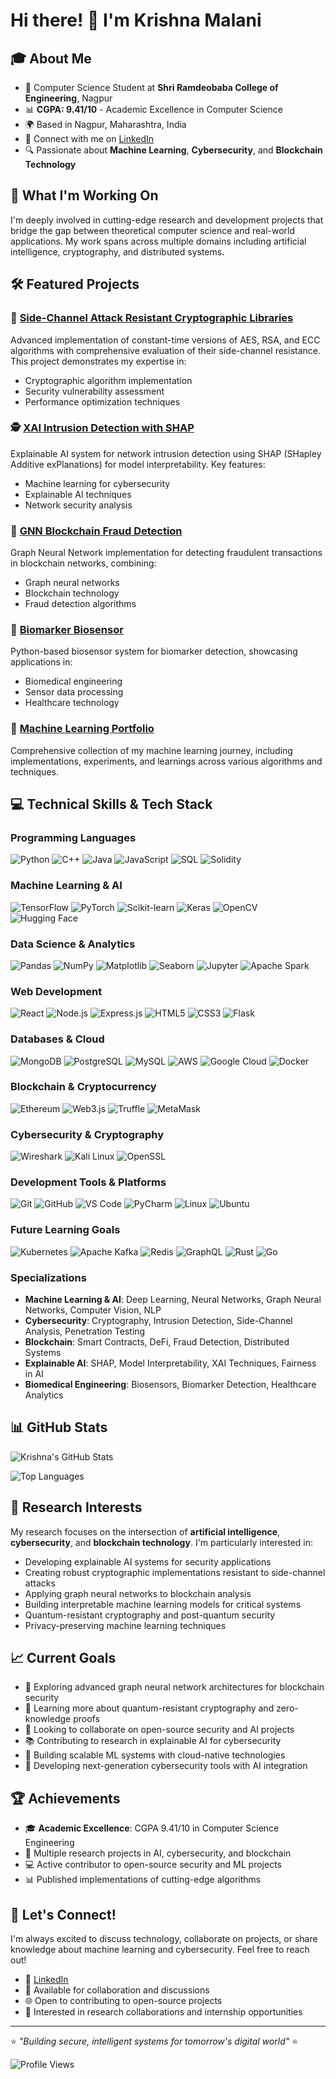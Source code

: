 # Hi there! 👋 I'm Krishna Malani

## 🎓 About Me
- 🏫 Computer Science Student at **Shri Ramdeobaba College of Engineering**, Nagpur
- 📊 **CGPA: 9.41/10** - Academic Excellence in Computer Science
- 🌍 Based in Nagpur, Maharashtra, India
- 💼 Connect with me on [LinkedIn](https://www.linkedin.com/in/krishna-malani-3b1853230/)
- 🔍 Passionate about **Machine Learning**, **Cybersecurity**, and **Blockchain Technology**

## 🚀 What I'm Working On

I'm deeply involved in cutting-edge research and development projects that bridge the gap between theoretical computer science and real-world applications. My work spans across multiple domains including artificial intelligence, cryptography, and distributed systems.

## 🛠️ Featured Projects

### 🔐 [Side-Channel Attack Resistant Cryptographic Libraries](https://github.com/krishnamalani1164/Side-Channel-Attack-Resistant-Cryptographic-Libraries)
Advanced implementation of constant-time versions of AES, RSA, and ECC algorithms with comprehensive evaluation of their side-channel resistance. This project demonstrates my expertise in:
- Cryptographic algorithm implementation
- Security vulnerability assessment
- Performance optimization techniques

### 🕵️ [XAI Intrusion Detection with SHAP](https://github.com/krishnamalani1164/xai-intrusion-detection-shap)
Explainable AI system for network intrusion detection using SHAP (SHapley Additive exPlanations) for model interpretability. Key features:
- Machine learning for cybersecurity
- Explainable AI techniques
- Network security analysis

### 🔗 [GNN Blockchain Fraud Detection](https://github.com/krishnamalani1164/gnn-blockchain-fraud-detection)
Graph Neural Network implementation for detecting fraudulent transactions in blockchain networks, combining:
- Graph neural networks
- Blockchain technology
- Fraud detection algorithms

### 🧬 [Biomarker Biosensor](https://github.com/krishnamalani1164/biomarker-biosensor)
Python-based biosensor system for biomarker detection, showcasing applications in:
- Biomedical engineering
- Sensor data processing
- Healthcare technology

### 🤖 [Machine Learning Portfolio](https://github.com/krishnamalani1164/Machine-Learning)
Comprehensive collection of my machine learning journey, including implementations, experiments, and learnings across various algorithms and techniques.

## 💻 Technical Skills & Tech Stack

### Programming Languages
![Python](https://img.shields.io/badge/-Python-3776AB?style=flat-square&logo=python&logoColor=white)
![C++](https://img.shields.io/badge/-C++-00599C?style=flat-square&logo=c%2B%2B&logoColor=white)
![Java](https://img.shields.io/badge/-Java-ED8B00?style=flat-square&logo=openjdk&logoColor=white)
![JavaScript](https://img.shields.io/badge/-JavaScript-F7DF1E?style=flat-square&logo=javascript&logoColor=black)
![SQL](https://img.shields.io/badge/-SQL-4479A1?style=flat-square&logo=mysql&logoColor=white)
![Solidity](https://img.shields.io/badge/-Solidity-363636?style=flat-square&logo=solidity&logoColor=white)

### Machine Learning & AI
![TensorFlow](https://img.shields.io/badge/-TensorFlow-FF6F00?style=flat-square&logo=tensorflow&logoColor=white)
![PyTorch](https://img.shields.io/badge/-PyTorch-EE4C2C?style=flat-square&logo=pytorch&logoColor=white)
![Scikit-learn](https://img.shields.io/badge/-Scikit--learn-F7931E?style=flat-square&logo=scikit-learn&logoColor=white)
![Keras](https://img.shields.io/badge/-Keras-D00000?style=flat-square&logo=keras&logoColor=white)
![OpenCV](https://img.shields.io/badge/-OpenCV-5C3EE8?style=flat-square&logo=opencv&logoColor=white)
![Hugging Face](https://img.shields.io/badge/-Hugging%20Face-FFD21E?style=flat-square&logo=huggingface&logoColor=black)

### Data Science & Analytics
![Pandas](https://img.shields.io/badge/-Pandas-150458?style=flat-square&logo=pandas&logoColor=white)
![NumPy](https://img.shields.io/badge/-NumPy-013243?style=flat-square&logo=numpy&logoColor=white)
![Matplotlib](https://img.shields.io/badge/-Matplotlib-11557c?style=flat-square&logo=matplotlib&logoColor=white)
![Seaborn](https://img.shields.io/badge/-Seaborn-3776AB?style=flat-square&logo=python&logoColor=white)
![Jupyter](https://img.shields.io/badge/-Jupyter-F37626?style=flat-square&logo=jupyter&logoColor=white)
![Apache Spark](https://img.shields.io/badge/-Apache%20Spark-E25A1C?style=flat-square&logo=apache-spark&logoColor=white)

### Web Development
![React](https://img.shields.io/badge/-React-61DAFB?style=flat-square&logo=react&logoColor=black)
![Node.js](https://img.shields.io/badge/-Node.js-339933?style=flat-square&logo=node.js&logoColor=white)
![Express.js](https://img.shields.io/badge/-Express.js-000000?style=flat-square&logo=express&logoColor=white)
![HTML5](https://img.shields.io/badge/-HTML5-E34F26?style=flat-square&logo=html5&logoColor=white)
![CSS3](https://img.shields.io/badge/-CSS3-1572B6?style=flat-square&logo=css3&logoColor=white)
![Flask](https://img.shields.io/badge/-Flask-000000?style=flat-square&logo=flask&logoColor=white)

### Databases & Cloud
![MongoDB](https://img.shields.io/badge/-MongoDB-47A248?style=flat-square&logo=mongodb&logoColor=white)
![PostgreSQL](https://img.shields.io/badge/-PostgreSQL-336791?style=flat-square&logo=postgresql&logoColor=white)
![MySQL](https://img.shields.io/badge/-MySQL-4479A1?style=flat-square&logo=mysql&logoColor=white)
![AWS](https://img.shields.io/badge/-AWS-232F3E?style=flat-square&logo=amazon-aws&logoColor=white)
![Google Cloud](https://img.shields.io/badge/-Google%20Cloud-4285F4?style=flat-square&logo=google-cloud&logoColor=white)
![Docker](https://img.shields.io/badge/-Docker-2496ED?style=flat-square&logo=docker&logoColor=white)

### Blockchain & Cryptocurrency
![Ethereum](https://img.shields.io/badge/-Ethereum-3C3C3D?style=flat-square&logo=ethereum&logoColor=white)
![Web3.js](https://img.shields.io/badge/-Web3.js-F16822?style=flat-square&logo=web3.js&logoColor=white)
![Truffle](https://img.shields.io/badge/-Truffle-5E464D?style=flat-square&logo=truffle&logoColor=white)
![MetaMask](https://img.shields.io/badge/-MetaMask-F6851B?style=flat-square&logo=metamask&logoColor=white)

### Cybersecurity & Cryptography
![Wireshark](https://img.shields.io/badge/-Wireshark-1679A7?style=flat-square&logo=wireshark&logoColor=white)
![Kali Linux](https://img.shields.io/badge/-Kali%20Linux-557C94?style=flat-square&logo=kali-linux&logoColor=white)
![OpenSSL](https://img.shields.io/badge/-OpenSSL-721412?style=flat-square&logo=openssl&logoColor=white)

### Development Tools & Platforms
![Git](https://img.shields.io/badge/-Git-F05032?style=flat-square&logo=git&logoColor=white)
![GitHub](https://img.shields.io/badge/-GitHub-181717?style=flat-square&logo=github&logoColor=white)
![VS Code](https://img.shields.io/badge/-VS%20Code-007ACC?style=flat-square&logo=visual-studio-code&logoColor=white)
![PyCharm](https://img.shields.io/badge/-PyCharm-000000?style=flat-square&logo=pycharm&logoColor=white)
![Linux](https://img.shields.io/badge/-Linux-FCC624?style=flat-square&logo=linux&logoColor=black)
![Ubuntu](https://img.shields.io/badge/-Ubuntu-E95420?style=flat-square&logo=ubuntu&logoColor=white)

### Future Learning Goals
![Kubernetes](https://img.shields.io/badge/-Kubernetes-326CE5?style=flat-square&logo=kubernetes&logoColor=white)
![Apache Kafka](https://img.shields.io/badge/-Apache%20Kafka-231F20?style=flat-square&logo=apache-kafka&logoColor=white)
![Redis](https://img.shields.io/badge/-Redis-DC382D?style=flat-square&logo=redis&logoColor=white)
![GraphQL](https://img.shields.io/badge/-GraphQL-E10098?style=flat-square&logo=graphql&logoColor=white)
![Rust](https://img.shields.io/badge/-Rust-000000?style=flat-square&logo=rust&logoColor=white)
![Go](https://img.shields.io/badge/-Go-00ADD8?style=flat-square&logo=go&logoColor=white)

### Specializations
- **Machine Learning & AI**: Deep Learning, Neural Networks, Graph Neural Networks, Computer Vision, NLP
- **Cybersecurity**: Cryptography, Intrusion Detection, Side-Channel Analysis, Penetration Testing
- **Blockchain**: Smart Contracts, DeFi, Fraud Detection, Distributed Systems
- **Explainable AI**: SHAP, Model Interpretability, XAI Techniques, Fairness in AI
- **Biomedical Engineering**: Biosensors, Biomarker Detection, Healthcare Analytics

## 📊 GitHub Stats

![Krishna's GitHub Stats](https://github-readme-stats.vercel.app/api?username=krishnamalani1164&show_icons=true&theme=radical)

![Top Languages](https://github-readme-stats.vercel.app/api/top-langs/?username=krishnamalani1164&layout=compact&theme=radical)

## 🌟 Research Interests

My research focuses on the intersection of **artificial intelligence**, **cybersecurity**, and **blockchain technology**. I'm particularly interested in:

- Developing explainable AI systems for security applications
- Creating robust cryptographic implementations resistant to side-channel attacks
- Applying graph neural networks to blockchain analysis
- Building interpretable machine learning models for critical systems
- Quantum-resistant cryptography and post-quantum security
- Privacy-preserving machine learning techniques

## 📈 Current Goals

- 🔭 Exploring advanced graph neural network architectures for blockchain security
- 🌱 Learning more about quantum-resistant cryptography and zero-knowledge proofs
- 👯 Looking to collaborate on open-source security and AI projects
- 📚 Contributing to research in explainable AI for cybersecurity
- 🚀 Building scalable ML systems with cloud-native technologies
- 🔐 Developing next-generation cybersecurity tools with AI integration

## 🏆 Achievements

- 🎓 **Academic Excellence**: CGPA 9.41/10 in Computer Science Engineering
- 🔬 Multiple research projects in AI, cybersecurity, and blockchain
- 💻 Active contributor to open-source security and ML projects
- 📊 Published implementations of cutting-edge algorithms

## 🤝 Let's Connect!

I'm always excited to discuss technology, collaborate on projects, or share knowledge about machine learning and cybersecurity. Feel free to reach out!

- 💼 [LinkedIn](https://www.linkedin.com/in/krishna-malani-3b1853230/)
- 📧 Available for collaboration and discussions
- 🌐 Open to contributing to open-source projects
- 🤖 Interested in research collaborations and internship opportunities

---

⭐️ *"Building secure, intelligent systems for tomorrow's digital world"* ⭐️

![Profile Views](https://komarev.com/ghpvc/?username=krishnamalani1164&color=brightgreen)
